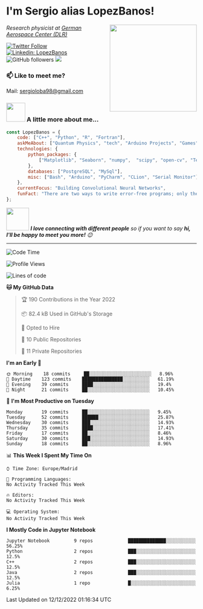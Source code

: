 # I'm Sergio alias LopezBanos! 
<img align='right' src="https://media.giphy.com/media/M9gbBd9nbDrOTu1Mqx/giphy.gif" width="230">
<p><em>Research physicist at <a href="https://www.dlr.de/DE/Home/home_node.html">German Aerospace Center (DLR)
</em></p>

[![Twitter Follow](https://img.shields.io/twitter/follow/lopezbanos_s?label=Follow)](https://twitter.com/intent/follow?screen_name=lopezbanos_s)
[![Linkedin: LopezBanos](https://img.shields.io/badge/-anmol-blue?style=flat-square&logo=Linkedin&logoColor=white&link=https://www.linkedin.com/in/anmol-p-singh/)](https://www.linkedin.com/in/sergio-lópez-baños/)
![GitHub followers](https://img.shields.io/github/followers/LopezBanos?label=Follow&style=social)
![](https://visitor-badge.glitch.me/badge?page_id=LopezBanos.LopezBanos)


### 📫 Like to meet me?
Mail: sergioloba98@gmail.com

### <img src="https://media.giphy.com/media/VgCDAzcKvsR6OM0uWg/giphy.gif" width="50"> A little more about me...  

```javascript
const LopezBanos = {
    code: ["C++", "Python", "R", "Fortran"],
    askMeAbout: ["Quantum Physics", "tech", "Arduino Projects", "Games"],
    technologies: {
        python_packages: {
            ["Matplotlib", "Seaborn", "numpy",  "scipy", "open-cv", "TensorFlow", "Pandas"]
        },
        databases: ["PostgreSQL", "MySql"],
        misc: ["Bash", "Arduino", "PyCharm", "CLion", "Serial Monitor"]
    },
    currentFocus: "Building Convolutional Neural Networks",
    funFact: "There are two ways to write error-free programs; only the third one works"
};
```

<img src="https://media.giphy.com/media/LnQjpWaON8nhr21vNW/giphy.gif" width="60"> <em><b>I love connecting with different people</b> so if you want to say <b>hi, I'll be happy to meet you more!</b> 😊</em>

---
<!--START_SECTION:waka-->
![Code Time](http://img.shields.io/badge/Code%20Time-7%20hrs%2024%20mins-blue)

![Profile Views](http://img.shields.io/badge/Profile%20Views-2-blue)

![Lines of code](https://img.shields.io/badge/From%20Hello%20World%20I%27ve%20Written-413%20Thousand%20lines%20of%20code-blue)

**🐱 My GitHub Data** 

> 🏆 190 Contributions in the Year 2022
 > 
> 📦 82.4 kB Used in GitHub's Storage 
 > 
> 💼 Opted to Hire
 > 
> 📜 10 Public Repositories 
 > 
> 🔑 11 Private Repositories  
 > 
**I'm an Early 🐤** 

```text
🌞 Morning    18 commits     ██░░░░░░░░░░░░░░░░░░░░░░░   8.96% 
🌆 Daytime    123 commits    ███████████████░░░░░░░░░░   61.19% 
🌃 Evening    39 commits     ████░░░░░░░░░░░░░░░░░░░░░   19.4% 
🌙 Night      21 commits     ██░░░░░░░░░░░░░░░░░░░░░░░   10.45%

```
📅 **I'm Most Productive on Tuesday** 

```text
Monday       19 commits     ██░░░░░░░░░░░░░░░░░░░░░░░   9.45% 
Tuesday      52 commits     ██████░░░░░░░░░░░░░░░░░░░   25.87% 
Wednesday    30 commits     ███░░░░░░░░░░░░░░░░░░░░░░   14.93% 
Thursday     35 commits     ████░░░░░░░░░░░░░░░░░░░░░   17.41% 
Friday       17 commits     ██░░░░░░░░░░░░░░░░░░░░░░░   8.46% 
Saturday     30 commits     ███░░░░░░░░░░░░░░░░░░░░░░   14.93% 
Sunday       18 commits     ██░░░░░░░░░░░░░░░░░░░░░░░   8.96%

```


📊 **This Week I Spent My Time On** 

```text
⌚︎ Time Zone: Europe/Madrid

💬 Programming Languages: 
No Activity Tracked This Week

🔥 Editors: 
No Activity Tracked This Week

💻 Operating System: 
No Activity Tracked This Week

```

**I Mostly Code in Jupyter Notebook** 

```text
Jupyter Notebook         9 repos             ██████████████░░░░░░░░░░░   56.25% 
Python                   2 repos             ███░░░░░░░░░░░░░░░░░░░░░░   12.5% 
C++                      2 repos             ███░░░░░░░░░░░░░░░░░░░░░░   12.5% 
Java                     2 repos             ███░░░░░░░░░░░░░░░░░░░░░░   12.5% 
Julia                    1 repo              █░░░░░░░░░░░░░░░░░░░░░░░░   6.25%

```



 Last Updated on 12/12/2022 01:16:34 UTC
<!--END_SECTION:waka-->
